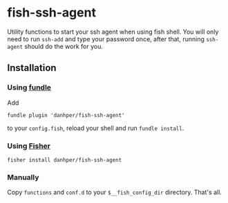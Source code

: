 # fish-ssh-agent

Utility functions to start your ssh agent when using fish shell.
You will only need to run `ssh-add` and type your password once,
after that, running `ssh-agent` should do the work for you.

## Installation

### Using [fundle](https://github.com/danhper/fundle)

Add

```
fundle plugin 'danhper/fish-ssh-agent'
```

to your `config.fish`, reload your shell and run `fundle install`.

### Using [Fisher](https://github.com/jorgebucaran/fisher)

```
fisher install danhper/fish-ssh-agent
```

### Manually

Copy `functions` and `conf.d` to your `$__fish_config_dir` directory. That's all.
